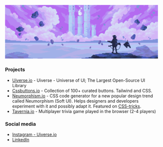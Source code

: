 <img src="./pixel.gif" alt="Pixel art" width="600" />

### Projects

- [Uiverse.io](https://uiverse.io/) - Uiverse - Universe of UI; The Largest Open-Source UI Library
- [Cssbuttons.io](https://cssbuttons.io) - Collection of 100+ curated buttons. Tailwind and CSS.
- [Neumorphism.io](https://neumorphism.io/#55b9f3) - CSS code generator for a new popular design trend called Neumorphism (Soft UI). Helps designers and developers experiment with it and possibly adapt it. Featured on [CSS-tricks](https://css-tricks.com/neumorphism-io/).
- [Tavernia.io](https://tavernia.io) - Multiplayer trivia game played in the browser (2-4 players)

### Social media

- [Instagram - Uiverse.io](https://www.instagram.com/uiverse.io/)
- [LinkedIn](https://www.linkedin.com/in/adam-giebl-391325186/)

